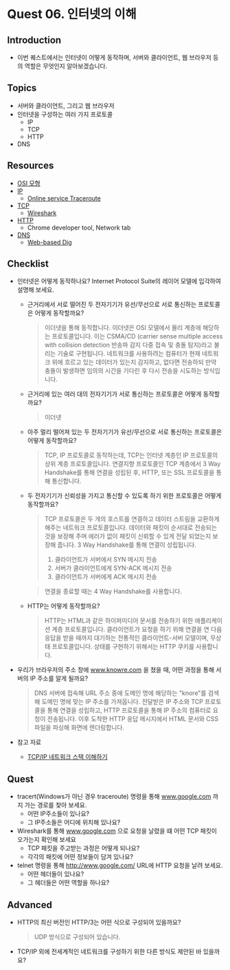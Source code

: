 # Quest 06. 인터넷의 이해

## Introduction

- 이번 퀘스트에서는 인터넷이 어떻게 동작하며, 서버와 클라이언트, 웹 브라우저 등의 역할은 무엇인지 알아보겠습니다.

## Topics

- 서버와 클라이언트, 그리고 웹 브라우저
- 인터넷을 구성하는 여러 가지 프로토콜
  - IP
  - TCP
  - HTTP
- DNS

## Resources

- [OSI 모형](https://ko.wikipedia.org/wiki/OSI_%EB%AA%A8%ED%98%95)
- [IP](https://ko.wikipedia.org/wiki/%EC%9D%B8%ED%84%B0%EB%84%B7_%ED%94%84%EB%A1%9C%ED%86%A0%EC%BD%9C)
  - [Online service Traceroute](http://ping.eu/traceroute/)
- [TCP](https://ko.wikipedia.org/wiki/%EC%A0%84%EC%86%A1_%EC%A0%9C%EC%96%B4_%ED%94%84%EB%A1%9C%ED%86%A0%EC%BD%9C)
  - [Wireshark](https://www.wireshark.org/download.html)
- [HTTP](https://ko.wikipedia.org/wiki/HTTP)
  - Chrome developer tool, Network tab
- [DNS](https://ko.wikipedia.org/wiki/%EB%8F%84%EB%A9%94%EC%9D%B8_%EB%84%A4%EC%9E%84_%EC%8B%9C%EC%8A%A4%ED%85%9C)
  - [Web-based Dig](http://networking.ringofsaturn.com/Tools/dig.php)

## Checklist

- 인터넷은 어떻게 동작하나요? Internet Protocol Suite의 레이어 모델에 입각하여 설명해 보세요.

  - 근거리에서 서로 떨어진 두 전자기기가 유선/무선으로 서로 통신하는 프로토콜은 어떻게 동작할까요?
    > 이더넷을 통해 동작합니다. 이더넷은 OSI 모델에서 물리 계층에 해당하는 프로토콜입니다. 이는 CSMA/CD (carrier sense multiple access with collision detection 반송파 감지 다중 접속 및 충돌 탐지)라고 불리는 기술로 구현됩니다. 네트워크를 사용하려는 컴퓨터가 현재 네트워크 위에 흐르고 있는 데이터가 있는지 감지하고, 없다면 전송하되 만약 충돌이 발생하면 임의의 시간을 기다린 후 다시 전송을 시도하는 방식입니다.
  - 근거리에 있는 여러 대의 전자기기가 서로 통신하는 프로토콜은 어떻게 동작할까요?
    > 이더넷
  - 아주 멀리 떨어져 있는 두 전자기기가 유선/무선으로 서로 통신하는 프로토콜은 어떻게 동작할까요?
    > TCP, IP 프로토콜로 동작하는데, TCP는 인터넷 계층인 IP 프로토콜의 상위 계층 프로토콜입니다. 연결지향 프로토콜인 TCP 계층에서 3 Way Handshake를 통해 연결을 성립된 후, HTTP, 또는 SSL 프로토콜을 통해 통신합니다.
  - 두 전자기기가 신뢰성을 가지고 통신할 수 있도록 하기 위한 프로토콜은 어떻게 동작할까요?

    > TCP 프로토콜은 두 개의 호스트를 연결하고 데이터 스트림을 교환하게 해주는 네트워크 프로토콜입니다. 데이터와 패킷이 순서대로 전송되는 것을 보장해 주며 에러가 없이 패킷이 신뢰할 수 있게 전달 되었는지 보장해 줍니다. 3 Way Handshake를 통해 연결이 성립됩니다.
    >
    > 1. 클라이언트가 서버에서 SYN 메시지 전송
    > 2. 서버가 클라이언트에게 SYN-ACK 메시지 전송
    > 3. 클라이언트가 서버에게 ACK 메시지 전송

    > 연결을 종료할 때는 4 Way Handshake를 사용합니다.

  - HTTP는 어떻게 동작할까요?
    > HTTP는 HTML과 같은 하이퍼미디어 문서를 전송하기 위한 애플리케이션 계층 프로토콜입니다. 클라이언트가 요청을 하기 위해 연결을 연 다음 응답을 받을 때까지 대기하는 전통적인 클라이언트-서버 모델이며, 무상태 프로토콜입니다. 상태를 구현하기 위해서는 HTTP 쿠키를 사용합니다.

- 우리가 브라우저의 주소 창에 www.knowre.com 을 쳤을 때, 어떤 과정을 통해 서버의 IP 주소를 알게 될까요?
  > DNS 서버에 접속해 URL 주소 중에 도메인 명에 해당하는 "knore"를 검색해 도메인 명에 맞는 IP 주소를 가져옵니다. 전달받은 IP 주소와 TCP 프로토콜을 통해 연결을 성립하고, HTTP 프로토콜을 통해 IP 주소의 컴퓨터로 요청이 전송됩니다. 이후 도착한 HTTP 응답 메시지에서 HTML 문서와 CSS 파일을 파싱해 화면에 렌더링합니다.
- 참고 자료
  - [TCP/IP 네트워크 스택 이해하기](https://d2.naver.com/helloworld/47667)

## Quest

- tracert(Windows가 아닌 경우 traceroute) 명령을 통해 www.google.com 까지 가는 경로를 찾아 보세요.
  - 어떤 IP주소들이 있나요?
  - 그 IP주소들은 어디에 위치해 있나요?
- Wireshark를 통해 www.google.com 으로 요청을 날렸을 떄 어떤 TCP 패킷이 오가는지 확인해 보세요
  - TCP 패킷을 주고받는 과정은 어떻게 되나요?
  - 각각의 패킷에 어떤 정보들이 담겨 있나요?
- telnet 명령을 통해 http://www.google.com/ URL에 HTTP 요청을 날려 보세요.
  - 어떤 헤더들이 있나요?
  - 그 헤더들은 어떤 역할을 하나요?

## Advanced

- HTTP의 최신 버전인 HTTP/3는 어떤 식으로 구성되어 있을까요?
  > UDP 방식으로 구성되어 있습니다.
- TCP/IP 외에 전세계적인 네트워크를 구성하기 위한 다른 방식도 제안된 바 있을까요?
